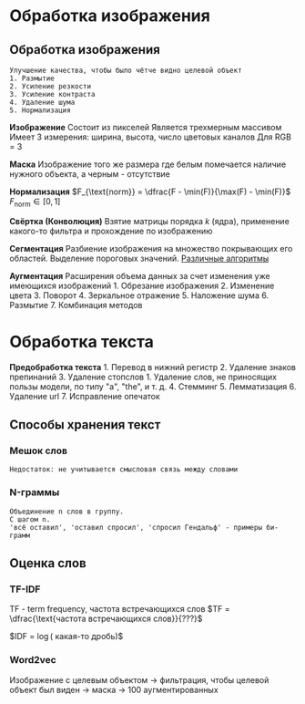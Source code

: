 # Обработка изображения
## Обработка изображения
	Улучшение качества, чтобы было чётче видно целевой объект
	1. Размытие
	2. Усиление резкости
	3. Усиление контраста
	4. Удаление шума
	5. Нормализация

**Изображение**
	Состоит из пикселей
	Является трехмерным массивом
	Имеет 3 измерения: ширина, высота, число цветовых каналов
		Для RGB = 3

**Маска**
	Изображение того же размера где белым помечается наличие нужного объекта, а черным - отсутствие

**Нормализация**
	$F_{\text{norm}} = \dfrac{F - \min(F)}{\max(F) - \min(F)}$
	$F_{\text{norm}} \in \left[0, 1\right]$

**Свёртка (Конволюция)**
	Взятие матрицы порядка $k$ (ядра), применение какого-то фильтра и прохождение по изображению

**Сегментация**
	Разбиение изображения на множество покрывающих его областей.
	Выделение пороговых значений. 
	[Различные алгоритмы](https://habr.com/ru/companies/intel/articles/266347/)

**Аугментация**
	Расширения объема данных за счет изменения уже имеющихся изображений
	1. Обрезание изображения
	2. Изменение цвета
	3. Поворот
	4. Зеркальное отражение
	5. Наложение шума
	6. Размытие
	7. Комбинация методов

# Обработка текста
**Предобработка текста**
	1. Перевод в нижний регистр
	2. Удаление знаков препинаний
	3. Удаление стопслов
		1. Удаление слов, не приносящих пользы модели, по типу "a", "the", и т. д.
	4. Стемминг
	5. Лемматизация
	6. Удаление url
	7. Исправление опечаток

## Способы хранения текст
### Мешок слов
	Недостаток: не учитывается смысловая связь между словами
### N-граммы
	Объединение n слов в группу.
	С шагом n.
	'всё оставил', 'оставил спросил', 'спросил Гендальф' - примеры би-грамм

## Оценка слов
### TF-IDF
TF - term frequency, частота встречающихся слов
$TF = \dfrac{\text{частота встречающихся слов}}{???}$

$IDF = $\log ($ какая-то дробь)$



### Word2vec




Изображение с целевым объектом -> фильтрация, чтобы целевой объект был виден -> маска -> 100 аугментированных